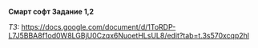 __Смарт софт Задание 1,2__

*ТЗ:* https://docs.google.com/document/d/1ToRDP-L7J5BBA8f1od0W8LGBjU0Czqx6NuoetHLsUL8/edit?tab=t.3s570xcqp2hl
